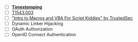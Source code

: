 
- [ ] **[Timestomping](https://attack.mitre.org/techniques/T1070/006/)**
- [ ] [T1543.003](https://attack.mitre.org/techniques/T1543/003/)
- [ ] ["Intro to Macros and VBA For Script Kiddies" by TrustedSec](https://www.trustedsec.com/blog/intro-to-macros-and-vba-for-script-kiddies/)
- [ ] Dynamic Linker Hijacking
- [ ] OAuth Authorization
- [ ] OpenID Connect Authentication